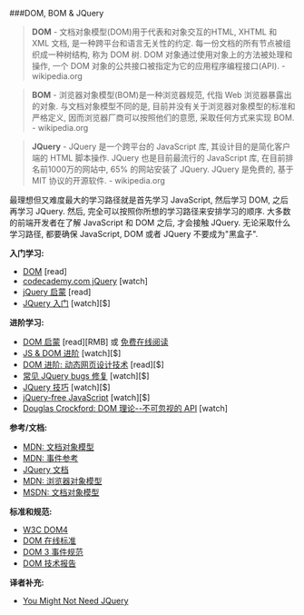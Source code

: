 ###DOM, BOM & JQuery

>**DOM** - 文档对象模型(DOM)用于代表和对象交互的HTML, XHTML 和 XML 文档, 是一种跨平台和语言无关性的约定. 每一份文档的所有节点被组织成一种树结构, 称为 DOM 树. DOM 对象通过使用对象上的方法被处理和操作, 一个 DOM 对象的公共接口被指定为它的应用程序编程接口(API). - wikipedia.org

>**BOM** - 浏览器对象模型(BOM)是一种浏览器规范, 代指 Web 浏览器暴露出的对象. 与文档对象模型不同的是, 目前并没有关于浏览器对象模型的标准和严格定义, 因而浏览器厂商可以按照他们的意愿, 采取任何方式来实现 BOM. - wikipedia.org

>**JQuery** - JQuery 是一个跨平台的 JavaScript 库, 其设计目的是简化客户端的 HTML 脚本操作. JQuery 也是目前最流行的 JavaScript 库, 在目前排名前1000万的网站中, 65% 的网站安装了 JQuery. JQuery 是免费的, 基于 MIT 协议的开源软件. - wikipedia.org

最理想但又难度最大的学习路径就是首先学习 JavaScript, 然后学习 DOM, 之后再学习 JQuery. 然后, 完全可以按照你所想的学习路径来安排学习的顺序. 大多数的前端开发者在了解 JavaScript 和 DOM 之后, 才会接触 JQuery. 无论采取什么学习路径, 都要确保 JavaScript, DOM 或者 JQuery 不要成为"黑盒子".

**入门学习:**

* [DOM](http://eloquentjavascript.net/13_dom.html) [read]
* [codecademy.com jQuery](https://www.codecademy.com/tracks/jquery) [watch]
* [jQuery 启蒙](http://jqueryenlightenment.com/) [read]
* [JQuery 入门](http://www.pluralsight.com/courses/jquery-getting-started) [watch][$]

**进阶学习:**

* [DOM 启蒙](http://www.amazon.cn/DOM%E5%90%AF%E8%92%99-%E6%9E%97%E5%BE%B7%E5%88%A9/dp/B00JWXDB52/ref=sr_1_2?ie=UTF8&qid=1446477828&sr=8-2) [read][RMB] 或 [免费在线阅读](http://domenlightenment.com/)
* [JS & DOM 进阶](https://frontendmasters.com/courses/javascript-jquery-dom/) [watch][$]
* [DOM 进阶: 动态网页设计技术](http://www.amazon.com/gp/product/1590598563/ref=as_li_tl?ie=UTF8&amp;camp=1789&amp;creative=390957&amp;creativeASIN=1590598563&amp;linkCode=as2&amp;tag=fronenddevejo-20&amp;linkId=VQZU5EQIQQXCF56Y) [read][$]
* [常见 JQuery bugs 修复](http://www.pluralsight.com/courses/fixing-common-jquery-bugs) [watch][$]
* [JQuery 技巧](http://www.pluralsight.com/courses/jquery-tips-and-tricks) [watch][$]
* [jQuery-free JavaScript](http://www.pluralsight.com/courses/jquery-free-javascript) [watch][$]
* [Douglas Crockford: DOM 理论--不可忽视的 API](https://www.youtube.com/watch?v=Y2Y0U-2qJMs&amp;list=PL5586336C26BDB324&amp;index=2) [watch]

**参考/文档:**

* [MDN: 文档对象模型](https://developer.mozilla.org/zh/docs/Web/API/Document_Object_Model)
* [MDN: 事件参考](https://developer.mozilla.org/zh/docs/Web/Events)
* [JQuery 文档](http://api.jquery.com/)
* [MDN: 浏览器对象模型](https://developer.mozilla.org/en-US/docs/Web/API/Window)
* [MSDN: 文档对象模型](https://msdn.microsoft.com/en-us/library/hh772384%28v=vs.85%29.aspx)

**标准和规范:**

* [W3C DOM4](http://www.w3.org/TR/2014/WD-dom-20140204/)
* [DOM 在线标准](https://dom.spec.whatwg.org/)
* [DOM 3 事件规范](http://www.w3.org/TR/2013/WD-DOM-Level-3-Events-20131105/)
* [DOM 技术报告](http://www.w3.org/DOM/DOMTR)

**译者补充:**

* [You Might Not Need JQuery](http://youmightnotneedjquery.com/)

